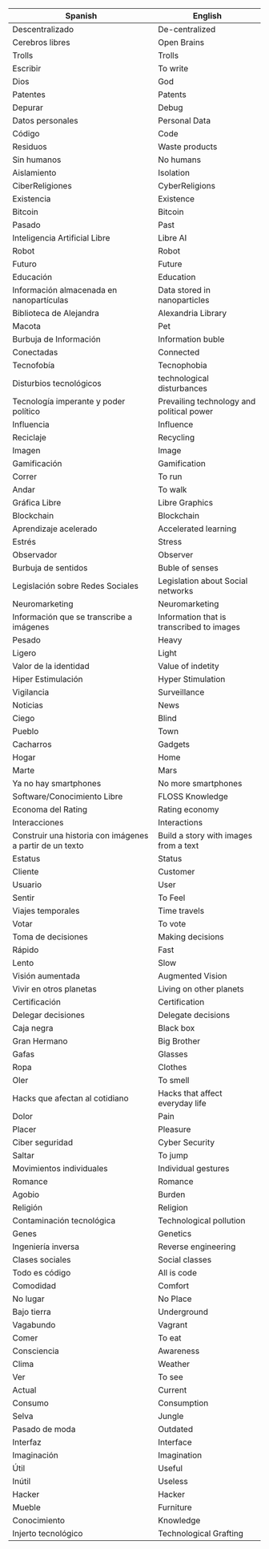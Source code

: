 Spanish | English
--- | ---
Descentralizado | De-centralized
Cerebros libres | Open Brains
Trolls | Trolls
Escribir | To write
Dios | God
Patentes | Patents
Depurar | Debug
Datos personales | Personal Data
Código | Code
Residuos | Waste products
Sin humanos | No humans
Aislamiento | Isolation
CiberReligiones | CyberReligions
Existencia | Existence
Bitcoin | Bitcoin
Pasado | Past
Inteligencia Artificial Libre | Libre AI
Robot | Robot
Futuro | Future
Educación | Education
Información almacenada en nanopartículas | Data stored in nanoparticles
Biblioteca de Alejandra | Alexandria Library
Macota | Pet
Burbuja de Información | Information buble
Conectadas | Connected
Tecnofobía | Tecnophobia
Disturbios tecnológicos | technological disturbances
Tecnología imperante y poder político | Prevailing technology and political power
Influencia | Influence
Reciclaje | Recycling
Imagen | Image
Gamificación | Gamification
Correr | To run
Andar | To walk
Gráfica Libre | Libre Graphics
Blockchain | Blockchain
Aprendizaje acelerado | Accelerated learning
Estrés | Stress
Observador | Observer
Burbuja de sentidos | Buble of senses
Legislación sobre Redes Sociales | Legislation about Social networks
Neuromarketing | Neuromarketing
Información que se transcribe a imágenes | Information that is transcribed to images
Pesado | Heavy
Ligero | Light
Valor de la identidad | Value of indetity
Hiper Estimulación | Hyper Stimulation
Vigilancia | Surveillance
Noticias | News
Ciego | Blind
Pueblo | Town
Cacharros | Gadgets
Hogar | Home
Marte | Mars
Ya no hay smartphones | No more smartphones
Software/Conocimiento Libre | FLOSS Knowledge
Economa del Rating | Rating economy
Interacciones | Interactions
Construir una historia con imágenes a partir de un texto | Build a story with images from a text
Estatus | Status
Cliente | Customer
Usuario | User
Sentir | To Feel
Viajes temporales | Time travels
Votar | To vote
Toma de decisiones | Making decisions
Rápido | Fast
Lento | Slow
Visión aumentada | Augmented Vision
Vivir en otros planetas | Living on other planets
Certificación | Certification
Delegar decisiones | Delegate decisions
Caja negra | Black box
Gran Hermano | Big Brother
Gafas | Glasses
Ropa | Clothes
Oler | To smell
Hacks que afectan al cotidiano | Hacks that affect everyday life
Dolor | Pain
Placer | Pleasure
Ciber seguridad | Cyber Security
Saltar | To jump
Movimientos individuales | Individual gestures
Romance | Romance
Agobio | Burden
Religión | Religion
Contaminación tecnológica | Technological pollution
Genes | Genetics
Ingeniería inversa | Reverse engineering
Clases sociales | Social classes
Todo es código | All is code
Comodidad | Comfort
No lugar | No Place
Bajo tierra | Underground
Vagabundo | Vagrant
Comer | To eat
Consciencia | Awareness
Clima | Weather
Ver | To see
Actual | Current
Consumo | Consumption
Selva | Jungle
Pasado de moda | Outdated
Interfaz | Interface
Imaginación | Imagination
Útil | Useful
Inútil | Useless
Hacker | Hacker
Mueble | Furniture
Conocimiento | Knowledge
Injerto tecnológico | Technological Grafting
